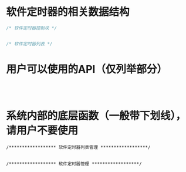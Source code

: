 # 软件定时器的相关数据结构

```c
/* 软件定时器控制块 */


/* 软件定时器列表 */

```

# 用户可以使用的API（仅列举部分）

```c

                                           
```

# 系统内部的底层函数（一般带下划线），请用户不要使用

```                                     
/****************** 软件定时器列表管理 ******************/

                                         
/****************** 软件定时器管理 ******************/   

```